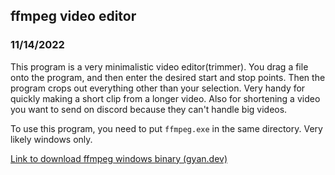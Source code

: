 ## ffmpeg video editor
### 11/14/2022

This program is a very minimalistic video editor(trimmer). You drag a file onto the program, and then enter the desired start and stop points. Then the program crops out everything other than your selection. Very handy for quickly making a short clip from a longer video. Also for shortening a video you want to send on discord because they can't handle big videos.

To use this program, you need to put `ffmpeg.exe` in the same directory. Very likely windows only.

[Link to download ffmpeg windows binary (gyan.dev)](https://www.gyan.dev/ffmpeg/builds/ffmpeg-git-essentials.7z)